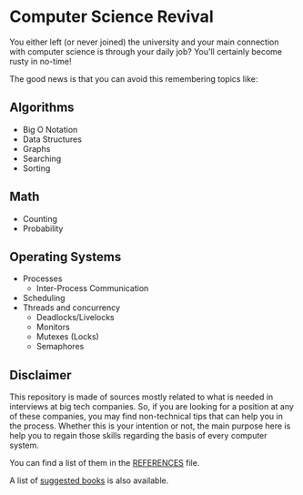 Computer Science Revival
========================

You either left (or never joined) the university and your main connection with computer science is through your daily job? You'll certainly become rusty in no-time!

The good news is that you can avoid this remembering topics like:

## Algorithms

* Big O Notation
* Data Structures
* Graphs
* Searching
* Sorting

## Math

* Counting
* Probability

## Operating Systems

* Processes
    * Inter-Process Communication
* Scheduling
* Threads and concurrency
    * Deadlocks/Livelocks
    * Monitors
    * Mutexes (Locks)
    * Semaphores

## Disclaimer

This repository is made of sources mostly related to what is needed in interviews at big tech companies. So, if you are looking for a position at any of these companies, you may find non-technical tips that can help you in the process. Whether this is your intention or not, the main purpose here is help you to regain those skills regarding the basis of every computer system.

You can find a list of them in the [REFERENCES][references] file.

A list of [suggested books][books] is also available.

[books]: BOOKS.md
[references]: REFERENCES.md
